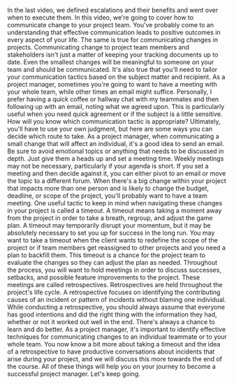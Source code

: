 In the last video, we defined escalations and their benefits and went over when
to execute them. In this video, we're going to cover how to communicate change
to your project team. You've probably come to an understanding that effective
communication leads to positive outcomes in every aspect of your life. The same
is true for communicating changes in projects. Communicating change to project
team members and stakeholders isn't just a matter of keeping your tracking
documents up to date. Even the smallest changes will be meaningful to someone on
your team and should be communicated. It's also true that you'll need to tailor
your communication tactics based on the subject matter and recipient. As a
project manager, sometimes you're going to want to have a meeting with your
whole team, while other times an email might suffice. Personally, I prefer
having a quick coffee or hallway chat with my teammates and then following up
with an email, noting what we agreed upon. This is particularly useful when you
need quick agreement or if the subject is a little sensitive. How will you know
which communication tactic is appropriate? Ultimately, you'll have to use your
own judgment, but here are some ways you can decide which route to take. As a
project manager, when communicating a small change that will affect an
individual, it's a good idea to send an email. Be sure to avoid emotional topics
or anything that needs to be discussed in depth. Just give them a heads up and
set a meeting time. Weekly meetings may not be necessary, particularly if your
agenda is short. If you set a meeting and then decide against it, you can either
pivot to an email or move the topic to a different forum. When there's a big
change within your project that impacts more than one person and is likely to
change the budget, deadline, or scope of the project, you'll probably want to
have a team meeting. One useful tactic to keep in mind when navigating these
changes in your project is called a timeout. A timeout means taking a moment
away from the project in order to take a breath, regroup, and adjust the game
plan. A timeout may temporarily disrupt your momentum, but it may be absolutely
necessary to set you up for success in the long run. You may want to take a
timeout when the client wants to redefine the scope of the project or if team
members get reassigned to other projects and you need a plan to backfill them.
This timeout is a chance for the project team to evaluate the changes so they
can adjust the plan as needed. Throughout the process, you will want to hold
meetings in order to discuss successes, setbacks, and possible feature
improvements to the project. These meetings are called retrospectives.
Retrospectives are held throughout the project's life cycle. A retrospective
focuses on identifying the contributing causes of an incident or pattern of
incidents without blaming one individual. While conducting a retrospective, you
should always assume that everyone has good intentions and did the right thing
with the information they had, whether or not it worked out well in the end.
There's always a chance to learn and do better. As a project manager, it's
important to identify effective techniques for communicating changes to an
individual teammate or to your whole team. You now know a bit more about taking
a timeout and the idea of a retrospective to have productive conversations about
incidents that arise during your project, and we will discuss this more towards
the end of the course. All of these things will help you on your journey to
become a successful project manager. Let's keep going.